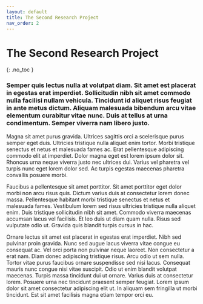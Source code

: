 ```yaml
---
layout: default
title: The Second Research Project
nav_order: 2
---
```


# The Second Research Project
{: .no_toc }


### Semper quis lectus nulla at volutpat diam. Sit amet est placerat in egestas erat imperdiet. Sollicitudin nibh sit amet commodo nulla facilisi nullam vehicula. Tincidunt id aliquet risus feugiat in ante metus dictum. Aliquam malesuada bibendum arcu vitae elementum curabitur vitae nunc. Duis at tellus at urna condimentum. Semper viverra nam libero justo. 



Magna sit amet purus gravida. Ultrices sagittis orci a scelerisque purus semper eget duis. Ultricies tristique nulla aliquet enim tortor. Morbi tristique senectus et netus et malesuada fames ac. Erat pellentesque adipiscing commodo elit at imperdiet. Dolor magna eget est lorem ipsum dolor sit. Rhoncus urna neque viverra justo nec ultrices dui. Varius vel pharetra vel turpis nunc eget lorem dolor sed. Ac turpis egestas maecenas pharetra convallis posuere morbi.

Faucibus a pellentesque sit amet porttitor. Sit amet porttitor eget dolor morbi non arcu risus quis. Dictum varius duis at consectetur lorem donec massa. Pellentesque habitant morbi tristique senectus et netus et malesuada fames. Vestibulum lorem sed risus ultricies tristique nulla aliquet enim. Duis tristique sollicitudin nibh sit amet. Commodo viverra maecenas accumsan lacus vel facilisis. Et leo duis ut diam quam nulla. Risus sed vulputate odio ut. Gravida quis blandit turpis cursus in hac.

Ornare lectus sit amet est placerat in egestas erat imperdiet. Nibh sed pulvinar proin gravida. Nunc sed augue lacus viverra vitae congue eu consequat ac. Vel orci porta non pulvinar neque laoreet. Non consectetur a erat nam. Diam donec adipiscing tristique risus. Arcu odio ut sem nulla. Tortor vitae purus faucibus ornare suspendisse sed nisi lacus. Consequat mauris nunc congue nisi vitae suscipit. Odio ut enim blandit volutpat maecenas. Turpis massa tincidunt dui ut ornare. Varius duis at consectetur lorem. Posuere urna nec tincidunt praesent semper feugiat. Lorem ipsum dolor sit amet consectetur adipiscing elit ut. In aliquam sem fringilla ut morbi tincidunt. Est sit amet facilisis magna etiam tempor orci eu.
